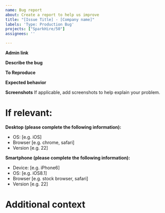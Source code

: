 ```yaml
---
name: Bug report
about: Create a report to help us improve
title: "[Issue Title] - [Company name]"
labels: 'Type: Production Bug'
projects: ["SparkHire/50"]
assignees: ''

---
```


**Admin link**

**Describe the bug**

**To Reproduce**

**Expected behavior**

**Screenshots**
If applicable, add screenshots to help explain your problem.


# If relevant:
**Desktop (please complete the following information):**
 - OS: [e.g. iOS]
 - Browser [e.g. chrome, safari]
 - Version [e.g. 22]

**Smartphone (please complete the following information):**
 - Device: [e.g. iPhone6]
 - OS: [e.g. iOS8.1]
 - Browser [e.g. stock browser, safari]
 - Version [e.g. 22]


# Additional context

